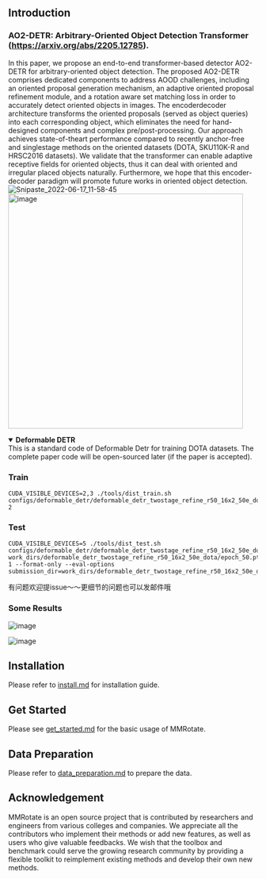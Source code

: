 
## Introduction

### AO2-DETR: Arbitrary-Oriented Object Detection Transformer (https://arxiv.org/abs/2205.12785).
In this paper, we propose an end-to-end transformer-based detector AO2-DETR for arbitrary-oriented object detection.
The proposed AO2-DETR comprises dedicated components to address AOOD challenges, including an oriented proposal generation mechanism, an adaptive oriented proposal refinement module, and a rotation aware set matching loss in order to accurately detect oriented objects in images. The encoderdecoder architecture transforms the oriented proposals (served as object queries) into each corresponding object, which eliminates the need for hand-designed components and complex pre/post-processing. Our approach achieves state-of-theart performance compared to recently anchor-free and singlestage methods on the oriented datasets (DOTA, SKU110K-R and HRSC2016 datasets). We validate that the transformer can enable adaptive receptive fields for oriented objects, thus it can deal with oriented and irregular placed objects naturally.
Furthermore, we hope that this encoder-decoder paradigm will promote future works in oriented object detection.
![Snipaste_2022-06-17_11-58-45](https://user-images.githubusercontent.com/26215859/174222183-2de9fe00-8dd2-4535-8427-d9c385f145f8.png)
<img width="474" alt="image" src="https://user-images.githubusercontent.com/26215859/192183273-e86ee8f0-e96e-4251-a4c3-20885cb497f9.png">


<details open>
<summary><b>Deformable DETR</b></summary>
This is a standard code of Deformable Detr for training DOTA datasets. The complete paper code will be open-sourced later (if the paper is accepted).
</details>

### Train

```   
CUDA_VISIBLE_DEVICES=2,3 ./tools/dist_train.sh configs/deformable_detr/deformable_detr_twostage_refine_r50_16x2_50e_dota.py 2
```
### Test
```
CUDA_VISIBLE_DEVICES=5 ./tools/dist_test.sh configs/deformable_detr/deformable_detr_twostage_refine_r50_16x2_50e_dota.py work_dirs/deformable_detr_twostage_refine_r50_16x2_50e_dota/epoch_50.pth 1 --format-only --eval-options submission_dir=work_dirs/deformable_detr_twostage_refine_r50_16x2_50e_dota/Task1_results 
```
有问题欢迎提issue～～更细节的问题也可以发邮件哦
### Some Results
![image](https://user-images.githubusercontent.com/26215859/174222334-df51f640-c267-4f1e-a9e4-25edd2b9eee1.png)

![image](https://user-images.githubusercontent.com/26215859/174222294-68698a0b-8d82-41c0-8c02-a2aa182f8e42.png)


## Installation

Please refer to [install.md](docs/en/install.md) for installation guide.

## Get Started

Please see [get_started.md](docs/en/get_started.md) for the basic usage of MMRotate.

## Data Preparation

Please refer to [data_preparation.md](tools/data/README.md) to prepare the data.

## Acknowledgement

MMRotate is an open source project that is contributed by researchers and engineers from various colleges and companies. We appreciate all the contributors who implement their methods or add new features, as well as users who give valuable feedbacks. We wish that the toolbox and benchmark could serve the growing research community by providing a flexible toolkit to reimplement existing methods and develop their own new methods.

